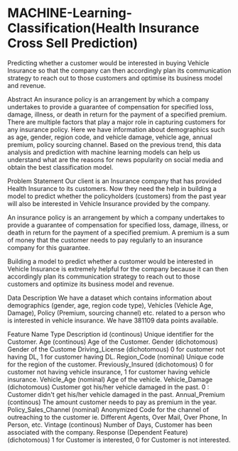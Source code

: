 # MACHINE-Learning-Classification(Health Insurance Cross Sell Prediction)

Predicting whether a customer would be interested in buying Vehicle Insurance so that the company can then accordingly plan its communication strategy to reach out to those customers and optimise its business model and revenue.


Abstract
An insurance policy is an arrangement by which a company undertakes to provide a guarantee of compensation for specified loss, damage, illness, or death in return for the payment of a specified premium. There are multiple factors that play a major role in capturing customers for any insurance policy. Here we have information about demographics such as age, gender, region code, and vehicle damage, vehicle age, annual premium, policy sourcing channel. Based on the previous trend, this data analysis and prediction with machine learning models can help us understand what are the reasons for news popularity on social media and obtain the best classification model.

Problem Statement
Our client is an Insurance company that has provided Health Insurance to its customers. Now they need the help in building a model to predict whether the policyholders (customers) from the past year will also be interested in Vehicle Insurance provided by the company.

An insurance policy is an arrangement by which a company undertakes to provide a guarantee of compensation for specified loss, damage, illness, or death in return for the payment of a specified premium. A premium is a sum of money that the customer needs to pay regularly to an insurance company for this guarantee.

Building a model to predict whether a customer would be interested in Vehicle Insurance is extremely helpful for the company because it can then accordingly plan its communication strategy to reach out to those customers and optimize its business model and revenue.


Data Description
We have a dataset which contains information about demographics (gender, age, region code type), Vehicles (Vehicle Age, Damage), Policy (Premium, sourcing channel) etc. related to a person who is interested in vehicle insurance. We have 381109 data points available.

Feature Name	Type	Description
id	(continous)	Unique identifier for the Customer.
Age	(continous)	Age of the Customer.
Gender	(dichotomous)	Gender of the Custome
Driving_License	(dichotomous)	0 for customer not having DL, 1 for customer having DL.
Region_Code	(nominal)	Unique code for the region of the customer.
Previously_Insured	(dichotomous)	0 for customer not having vehicle insurance, 1 for customer having vehicle insurance.
Vehicle_Age	(nominal)	Age of the vehicle.
Vehicle_Damage	(dichotomous)	Customer got his/her vehicle damaged in the past. 0 : Customer didn't get his/her vehicle damaged in the past.
Annual_Premium	(continous)	The amount customer needs to pay as premium in the year.
Policy_Sales_Channel	(nominal)	Anonymized Code for the channel of outreaching to the customer ie. Different Agents, Over Mail, Over Phone, In Person, etc.
Vintage	(continous)	Number of Days, Customer has been associated with the company.
Response (Dependent Feature)	(dichotomous)	1 for Customer is interested, 0 for Customer is not interested.
